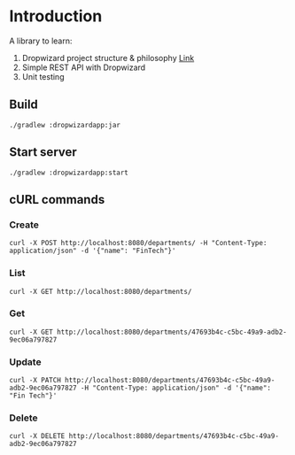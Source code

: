 # Introduction
A library to learn:
1. Dropwizard project structure & philosophy [Link](https://www.dropwizard.io/en/latest/manual/core.html#organizing-your-project)
2. Simple REST API with Dropwizard
3. Unit testing

## Build
```shell
./gradlew :dropwizardapp:jar
```

## Start server
```shell
./gradlew :dropwizardapp:start
```

## cURL commands

### Create
```shell
curl -X POST http://localhost:8080/departments/ -H "Content-Type: application/json" -d '{"name": "FinTech"}'
```

### List
```shell
curl -X GET http://localhost:8080/departments/
```

### Get
```shell
curl -X GET http://localhost:8080/departments/47693b4c-c5bc-49a9-adb2-9ec06a797827
```

### Update
```shell
curl -X PATCH http://localhost:8080/departments/47693b4c-c5bc-49a9-adb2-9ec06a797827 -H "Content-Type: application/json" -d '{"name": "Fin Tech"}'
```

### Delete
```shell
curl -X DELETE http://localhost:8080/departments/47693b4c-c5bc-49a9-adb2-9ec06a797827
```
